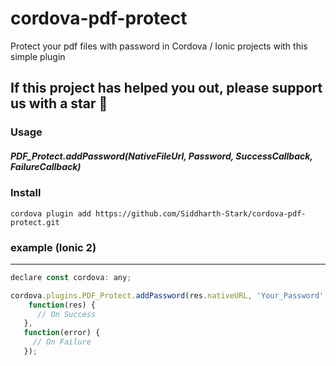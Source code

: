 # cordova-pdf-protect
Protect your pdf files with password in Cordova / Ionic projects with this simple plugin

## If this project has helped you out, please support us with a star 🌟

### Usage
##### PDF_Protect.addPassword(NativeFileUrl, Password, SuccessCallback, FailureCallback)

### Install
```cordova plugin add https://github.com/Siddharth-Stark/cordova-pdf-protect.git```


### example (Ionic 2) ###
------------
```javascript
declare const cordova: any;

cordova.plugins.PDF_Protect.addPassword(res.nativeURL, 'Your_Password',
    function(res) {
      // On Success
   },
   function(error) {
     // On Failure 
   });

```
